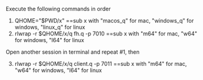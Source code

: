 Execute the following commands in order

1. QHOME="$PWD/x"
   ==sub x with "macos_q" for mac, "windows_q" for windows, "linux_q" for linux
2. rlwrap -r $QHOME/x/q fh.q -p 7010
   ==sub x with "m64" for mac, "w64" for windows, "l64" for linux

Open another session in terminal and repeat #1, then

3. rlwrap -r $QHOME/x/q client.q -p 7011
   ==sub x with "m64" for mac, "w64" for windows, "l64" for linux
